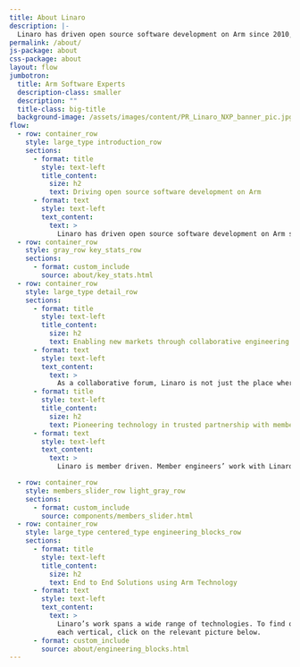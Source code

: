 ```yaml
---
title: About Linaro
description: |-
  Linaro has driven open source software development on Arm since 2010, providing the tools, Linux kernel quality and security needed for a solid foundation to innovate on.
permalink: /about/
js-package: about
css-package: about
layout: flow
jumbotron:
  title: Arm Software Experts
  description-class: smaller
  description: ""
  title-class: big-title
  background-image: /assets/images/content/PR_Linaro_NXP_banner_pic.jpg
flow:
  - row: container_row
    style: large_type introduction_row
    sections:
      - format: title
        style: text-left
        title_content:
          size: h2
          text: Driving open source software development on Arm
      - format: text
        style: text-left
        text_content:
          text: >
            Linaro has driven open source software development on Arm since its foundation in 2010, providing the tools, Linux kernel quality and security needed for a solid foundation to innovate on. At the time, multiple companies were frequently trying to upstream the same code, causing fragmentation and delay to product deployments. Linaro was therefore formed to consolidate the Arm code base and provide a much needed collaborative forum for companies to work together on foundational open source software on Arm.
  - row: container_row
    style: gray_row key_stats_row
    sections:
      - format: custom_include
        source: about/key_stats.html
  - row: container_row
    style: large_type detail_row
    sections:
      - format: title
        style: text-left
        title_content:
          size: h2
          text: Enabling new markets through collaborative engineering
      - format: text
        style: text-left
        text_content:
          text: >
            As a collaborative forum, Linaro is not just the place where Arm software is consolidated, developed and maintained. We also bring companies together to identify business opportunities and enable new markets on Arm architecture. This has resulted in multiple Linaro groups focused on specific verticals, including Artificial Intelligence, Autonomous Vehicles, Consumer, Datacenter & Cloud, Edge & Fog Computing and IoT & Embedded.
      - format: title
        style: text-left
        title_content:
          size: h2
          text: Pioneering technology in trusted partnership with member companies
      - format: text
        style: text-left
        text_content:
          text: >
            Linaro is member driven. Member engineers’ work with Linaro engineers to solve common software problems. Member companies also sit on technical steering committees where they collectively make decisions, together with Linaro and other members, on what work needs to be done and when. Being a Linaro member in eﬀect means shaping the future of Arm software. In addition to Linaro membership, companies can also leverage Linaro Arm software expertise on speciﬁc projects by working with Linaro Developer Services.

  - row: container_row
    style: members_slider_row light_gray_row
    sections:
      - format: custom_include
        source: components/members_slider.html
  - row: container_row
    style: large_type centered_type engineering_blocks_row
    sections:
      - format: title
        style: text-left
        title_content:
          size: h2
          text: End to End Solutions using Arm Technology
      - format: text
        style: text-left
        text_content:
          text: >
            Linaro’s work spans a wide range of technologies. To find out more about what work we do in
            each vertical, click on the relevant picture below.
      - format: custom_include
        source: about/engineering_blocks.html
---
```

